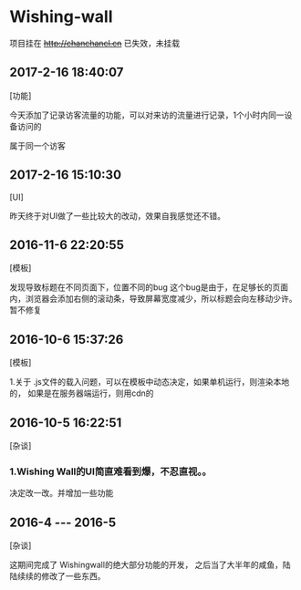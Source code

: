 # Wishing-wall

项目挂在 ~~http://chanchancl.cn~~ 
已失效，未挂载


## 2017-2-16 18:40:07
[功能]

今天添加了记录访客流量的功能，可以对来访的流量进行记录，1个小时内同一设备访问的

属于同一个访客

## 2017-2-16 15:10:30
[UI]

昨天终于对UI做了一些比较大的改动，效果自我感觉还不错。

## 2016-11-6 22:20:55
[模板]

发现导致标题在不同页面下，位置不同的bug
这个bug是由于，在足够长的页面内，浏览器会添加右侧的滚动条，导致屏幕宽度减少，所以标题会向左移动少许。
暂不修复

## 2016-10-6 15:37:26
[模板]

1.关于 .js文件的载入问题，可以在模板中动态决定，如果单机运行，则渲染本地的，
如果是在服务器端运行，则用cdn的

## 2016-10-5 16:22:51
[杂谈]
### 1.Wishing Wall的UI简直难看到爆，不忍直视。。
决定改一改。并增加一些功能

## 2016-4   ---  2016-5
[杂谈]

这期间完成了 Wishingwall的绝大部分功能的开发，
之后当了大半年的咸鱼，陆陆续续的修改了一些东西。

